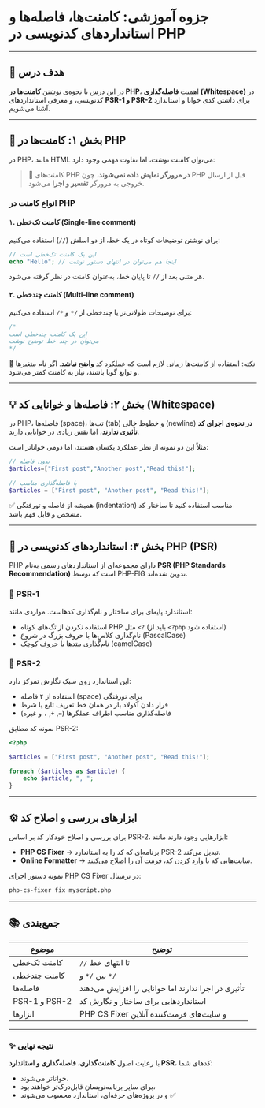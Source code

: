 # جزوه آموزشی: کامنت‌ها، فاصله‌ها و استانداردهای کدنویسی در PHP

---

## 🎯 هدف درس

در این درس با نحوه‌ی نوشتن **کامنت‌ها در PHP**، اهمیت **فاصله‌گذاری (Whitespace)** در کدنویسی، و معرفی استانداردهای **PSR-1 و PSR-2** برای داشتن کدی خوانا و استاندارد آشنا می‌شویم.

---

## 📝 بخش ۱: کامنت‌ها در PHP

در PHP، مانند HTML می‌توان کامنت نوشت، اما تفاوت مهمی وجود دارد:

> 🔸 کامنت‌های PHP **در مرورگر نمایش داده نمی‌شوند**، چون PHP قبل از ارسال خروجی به مرورگر **تفسیر و اجرا** می‌شود.

### انواع کامنت در PHP

#### ۱. کامنت تک‌خطی (Single-line comment)

برای نوشتن توضیحات کوتاه در یک خط، از دو اسلش (`//`) استفاده می‌کنیم:

```php
// این یک کامنت تک‌خطی است
echo "Hello"; // اینجا هم می‌توان در انتهای دستور نوشت
```

هر متنی بعد از `//` تا پایان خط، به‌عنوان کامنت در نظر گرفته می‌شود.

#### ۲. کامنت چندخطی (Multi-line comment)

برای توضیحات طولانی‌تر یا چندخطی از `/*` و `*/` استفاده می‌کنیم:

```php
/*
این یک کامنت چندخطی است
می‌توان در چند خط توضیح نوشت
*/
```

📘 نکته: استفاده از کامنت‌ها زمانی لازم است که عملکرد کد **واضح نباشد**. اگر نام متغیرها و توابع گویا باشند، نیاز به کامنت کمتر می‌شود.

---

## 💡 بخش ۲: فاصله‌ها و خوانایی کد (Whitespace)

در PHP، فاصله‌ها (space)، تب‌ها (tab) و خطوط خالی (newline) **در نحوه‌ی اجرای کد تأثیری ندارند**، اما نقش زیادی در خوانایی دارند.

مثلاً این دو نمونه از نظر عملکرد یکسان هستند، اما دومی خواناتر است:

```php
// بدون فاصله
$articles=["First post","Another post","Read this!"];

// با فاصله‌گذاری مناسب
$articles = ["First post", "Another post", "Read this!"];
```

✅ همیشه از فاصله و تورفتگی (indentation) مناسب استفاده کنید تا ساختار کد مشخص و قابل فهم باشد.

---

## 🔧 بخش ۳: استانداردهای کدنویسی در PHP (PSR)

PHP دارای مجموعه‌ای از استانداردهای رسمی به‌نام **PSR (PHP Standards Recommendation)** است که توسط PHP-FIG تدوین شده‌اند.

### 🔹 PSR-1

استاندارد پایه‌ای برای ساختار و نام‌گذاری کدهاست. مواردی مانند:

* استفاده نکردن از تگ‌های کوتاه PHP مثل `<?` (باید از `<?php` استفاده شود)
* نام‌گذاری کلاس‌ها با حروف بزرگ در شروع (PascalCase)
* نام‌گذاری متدها با حروف کوچک (camelCase)

### 🔹 PSR-2

این استاندارد روی سبک نگارش تمرکز دارد:

* استفاده از ۴ فاصله (space) برای تورفتگی
* قرار دادن آکولاد باز در همان خط تعریف تابع یا شرط
* فاصله‌گذاری مناسب اطراف عملگرها (`=`, `+`, `.` و غیره)

نمونه کد مطابق PSR-2:

```php
<?php

$articles = ["First post", "Another post", "Read this!"];

foreach ($articles as $article) {
    echo $article, ", ";
}
```

---

## ⚙️ ابزارهای بررسی و اصلاح کد

برای بررسی و اصلاح خودکار کد بر اساس PSR-2، ابزارهایی وجود دارند مانند:

* **PHP CS Fixer** → برنامه‌ای که کد را به استاندارد PSR-2 تبدیل می‌کند.
* **Online Formatter** → سایت‌هایی که با وارد کردن کد، فرمت آن را اصلاح می‌کنند.

نمونه دستور اجرای PHP CS Fixer در ترمینال:

```bash
php-cs-fixer fix myscript.php
```

---

## 📚 جمع‌بندی

| موضوع         | توضیح                                               |
| ------------- | --------------------------------------------------- |
| کامنت تک‌خطی  | `//` تا انتهای خط                                   |
| کامنت چندخطی  | بین `/*` و `*/`                                     |
| فاصله‌ها      | تأثیری در اجرا ندارند اما خوانایی را افزایش می‌دهند |
| PSR-1 و PSR-2 | استانداردهایی برای ساختار و نگارش کد                |
| ابزارها       | PHP CS Fixer و سایت‌های فرمت‌کننده آنلاین           |

---

### ✨ نتیجه نهایی

با رعایت اصول **کامنت‌گذاری، فاصله‌گذاری و استاندارد PSR**، کدهای شما:

* خواناتر می‌شوند،
* برای سایر برنامه‌نویسان قابل‌درک‌تر خواهند بود،
* و در پروژه‌های حرفه‌ای، استاندارد محسوب می‌شوند ✅
